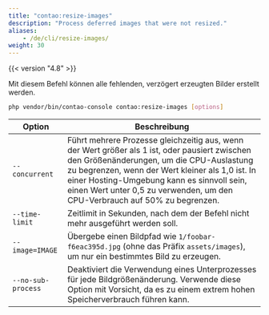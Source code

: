 ```yaml
---
title: "contao:resize-images"
description: "Process deferred images that were not resized."
aliases:
    - /de/cli/resize-images/
weight: 30
---
```



{{< version "4.8" >}}

Mit diesem Befehl können alle fehlenden, verzögert erzeugten Bilder erstellt werden.

```bash
php vendor/bin/contao-console contao:resize-images [options]
```

| Option | Beschreibung |
| --- | --- |
| `--concurrent`     | Führt mehrere Prozesse gleichzeitig aus, wenn der Wert größer als 1 ist, oder pausiert zwischen den Größenänderungen, um die CPU-Auslastung zu begrenzen, wenn der Wert kleiner als 1,0 ist. In einer Hosting-Umgebung kann es sinnvoll sein, einen Wert unter 0,5 zu verwenden, um den CPU-Verbrauch auf 50% zu begrenzen. |
| `--time-limit`     | Zeitlimit in Sekunden, nach dem der Befehl nicht mehr ausgeführt werden soll. |
| `--image=IMAGE`    | Übergebe einen Bildpfad wie `1/foobar-f6eac395d.jpg` (ohne das Präfix `assets/images`), um nur ein bestimmtes Bild zu erzeugen. |
| `--no-sub-process` | Deaktiviert die Verwendung eines Unterprozesses für jede Bildgrößenänderung. Verwende diese Option mit Vorsicht, da es zu einem extrem hohen Speicherverbrauch führen kann. |
